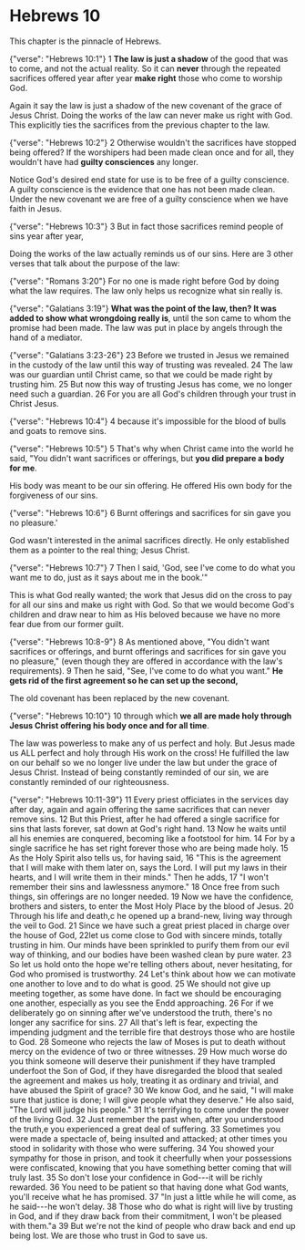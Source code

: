Hebrews 10
========================================================================

This chapter is the pinnacle of Hebrews.

{"verse": "Hebrews 10:1"}
1 **The law is just a shadow** of the good that was to come, and not the
actual reality. So it can **never** through the repeated sacrifices
offered year after year **make right** those who come to worship God.

Again it say the law is just a shadow of the new covenant of the grace
of Jesus Christ.  Doing the works of the law can never make us right
with God.  This explicitly ties the sacrifices from the previous chapter
to the law.

{"verse": "Hebrews 10:2"}
2 Otherwise wouldn't the sacrifices have stopped being offered? If the
worshipers had been made clean once and for all, they wouldn't have had
**guilty consciences** any longer.

Notice God's desired end state for use is to be free of a guilty
conscience.  A guilty conscience is the evidence that one has not been
made clean.  Under the new covenant we are free of a guilty conscience
when we have faith in Jesus.

{"verse": "Hebrews 10:3"}
3 But in fact those sacrifices remind people of sins year after year,

Doing the works of the law actually reminds us of our sins.  Here are 3
other verses that talk about the purpose of the law:

{"verse": "Romans 3:20"}
For no one is made right before God by doing what the law requires.
The law only helps us recognize what sin really is.

{"verse": "Galatians 3:19"}
**What was the point of the law, then? It was added to show what
wrongdoing really is**, until the son came to whom the promise had been
made. The law was put in place by angels through the hand of a mediator.

{"verse": "Galatians 3:23-26"}
23 Before we trusted in Jesus we remained in the custody of the law
until this way of trusting was revealed.
24 The law was our guardian until Christ came, so that we could be made
right by trusting him.
25 But now this way of trusting Jesus has come, we no longer need such a
guardian.
26 For you are all God's children through your trust in Christ Jesus.

{"verse": "Hebrews 10:4"}
4 because it's impossible for the blood of bulls and goats to remove
sins.

{"verse": "Hebrews 10:5"}
5 That's why when Christ came into the world he said, "You didn't want
sacrifices or offerings, but **you did prepare a body for me**.

His body was meant to be our sin offering.  He offered His own body for
the forgiveness of our sins.

{"verse": "Hebrews 10:6"}
6 Burnt offerings and sacrifices for sin gave you no pleasure.'

God wasn't interested in the animal sacrifices directly.  He only
established them as a pointer to the real thing; Jesus Christ.

{"verse": "Hebrews 10:7"}
7 Then I said, 'God, see I've come to do what you want me to do, just as
it says about me in the book.'"

This is what God really wanted; the work that Jesus did on the cross to
pay for all our sins and make us right with God.  So that we would
become God's children and draw near to him as His beloved because we
have no more fear due from our former guilt.

{"verse": "Hebrews 10:8-9"}
8 As mentioned above, "You didn't want sacrifices or offerings, and
burnt offerings and sacrifices for sin gave you no pleasure," (even
though they are offered in accordance with the law's requirements).
9 Then he said, "See, I've come to do what you want."
**He gets rid of the first agreement so he can set up the second,**

The old covenant has been replaced by the new covenant.

{"verse": "Hebrews 10:10"}
10 through which **we all are made holy through Jesus Christ offering
his body once and for all time**.

The law was powerless to make any of us perfect and holy.  But Jesus
made us ALL perfect and holy through His work on the cross!
He fulfilled the law on our behalf so we no longer live under the law
but under the grace of Jesus Christ.  Instead of being constantly
reminded of our sin, we are constantly reminded of our righteousness.

{"verse": "Hebrews 10:11-39"}
11 Every priest officiates in the services day after day, again and again offering the same sacrifices that can never remove sins.
12 But this Priest, after he had offered a single sacrifice for sins that lasts forever, sat down at God's right hand.
13 Now he waits until all his enemies are conquered, becoming like a footstool for him.
14 For by a single sacrifice he has set right forever those who are being made holy.
15 As the Holy Spirit also tells us, for having said,
16 "This is the agreement that I will make with them later
on, says the Lord. I will put my laws in their hearts, and I will write them in their minds." Then he adds,
17 "I won't remember their sins and lawlessness anymore."
18 Once free from such things, sin offerings are no longer needed.
19 Now we have the confidence, brothers and sisters, to enter the Most Holy Place by the blood of Jesus.
20 Through his life and death,c he opened up a brand-new, living way through the veil to God.
21 Since we have such a great priest placed in charge over the house of God,
22let us come close to God with sincere minds, totally trusting in him. Our minds have been sprinkled to purify them from our evil way of thinking, and our bodies have been washed clean by pure water.
23 So let us hold onto the hope we're telling others about, never hesitating, for God who promised is trustworthy.
24 Let's think about how we can motivate one another to love and to do what is good.
25 We should not give up meeting together, as some have done. In fact we should be encouraging one another, especially as you see the Endd approaching.
26 For if we deliberately go on sinning after we've understood the truth, there's no longer any sacrifice for sins.
27 All that's left is fear, expecting the impending judgment and the terrible fire that destroys those who are hostile to God.
28 Someone who rejects the law of Moses is put to death without
mercy on the evidence of two or three witnesses.
29 How much worse do you think someone will deserve
their punishment if they have trampled underfoot the Son of God, if they have disregarded the blood that sealed the agreement and makes us holy, treating it as ordinary and trivial, and have abused the Spirit of grace?
30 We know God, and he said, "I will make sure that justice is done; I will give people what they deserve." He also said, "The Lord will judge his people."
31 It's terrifying to come under the power of the living God.
32 Just remember the past when, after you understood the truth,e you experienced a great deal of
suffering.
33 Sometimes you were made a spectacle of, being insulted and attacked; at other times you
stood in solidarity with those who were suffering.
34 You showed your sympathy for those in prison, and took it cheerfully when your possessions were confiscated, knowing that you have something better coming that will truly last.
35 So don't lose your confidence in God---it will be richly rewarded.
36 You need to be patient so that having done what God wants, you'll receive what he has promised.
37 "In just a little while he will come, as he said---he won't delay.
38 Those who do what is right will live by trusting in God, and if they draw back from their commitment, I won't be pleased with them."a
39 But we're not the kind of people who draw back and end up being lost. We are those who trust in God to save us.
